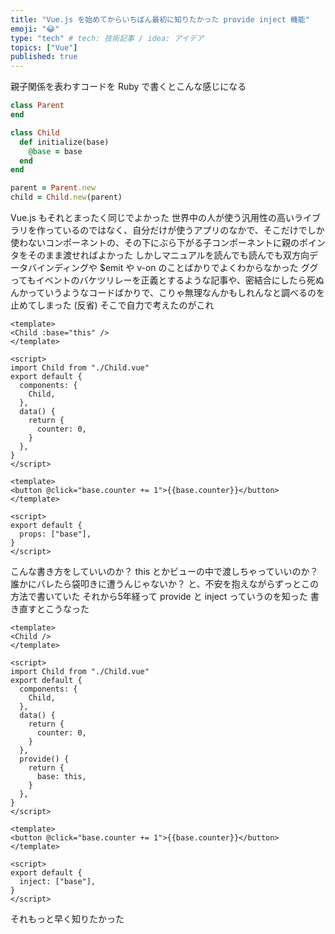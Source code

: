 ```yaml
---
title: "Vue.js を始めてからいちばん最初に知りたかった provide inject 機能"
emoji: "😂"
type: "tech" # tech: 技術記事 / idea: アイデア
topics: ["Vue"]
published: true
---
```


親子関係を表わすコードを Ruby で書くとこんな感じになる

```ruby
class Parent
end

class Child
  def initialize(base)
    @base = base
  end
end

parent = Parent.new
child = Child.new(parent)
```

Vue.js もそれとまったく同じでよかった
世界中の人が使う汎用性の高いライブラリを作っているのではなく、自分だけが使うアプリのなかで、そこだけでしか使わないコンポーネントの、その下にぶら下がる子コンポーネントに親のポインタをそのまま渡せればよかった
しかしマニュアルを読んでも読んでも双方向データバインディングや $emit や v-on のことばかりでよくわからなかった
ググってもイベントのバケツリレーを正義とするような記事や、密結合にしたら死ぬんかっていうようなコードばかりで、こりゃ無理なんかもしれんなと調べるのを止めてしまった (反省)
そこで自力で考えたのがこれ

```vue:Parent.vue
<template>
<Child :base="this" />
</template>

<script>
import Child from "./Child.vue"
export default {
  components: {
    Child,
  },
  data() {
    return {
      counter: 0,
    }
  },
}
</script>
```

```vue:Child.vue
<template>
<button @click="base.counter += 1">{{base.counter}}</button>
</template>

<script>
export default {
  props: ["base"],
}
</script>
```

こんな書き方をしていいのか？ this とかビューの中で渡しちゃっていいのか？ 誰かにバレたら袋叩きに遭うんじゃないか？ と、不安を抱えながらずっとこの方法で書いていた
それから5年経って provide と inject っていうのを知った
書き直すとこうなった

```vue:Parent.vue
<template>
<Child />
</template>

<script>
import Child from "./Child.vue"
export default {
  components: {
    Child,
  },
  data() {
    return {
      counter: 0,
    }
  },
  provide() {
    return {
      base: this,
    }
  },
}
</script>
```

```vue:Child.vue
<template>
<button @click="base.counter += 1">{{base.counter}}</button>
</template>

<script>
export default {
  inject: ["base"],
}
</script>
```

それもっと早く知りたかった

